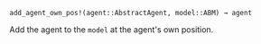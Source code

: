 ```
add_agent_own_pos!(agent::AbstractAgent, model::ABM) → agent
```

Add the agent to the `model` at the agent's own position.
